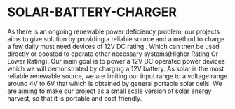 # SOLAR-BATTERY-CHARGER
As there is an ongoing renewable power deficiency problem, our projects aims to give solution by providing a reliable source and a method to charge a few daily must need devices of 12V DC rating . Which can then be used directly or boosted to operate other necessary systems(Higher Rating Or Lower Rating). Our main goal is to power a 12V DC operated power devices which we will demonstrated by charging a 12V battery. As solar is the most reliable renewable source, we are limiting our input range to a voltage range around 4V to 6V that which is obtained by general portable solar cells. We are aiming to make our project as a small scale version of solar energy harvest, so that it is portable and cost friendly.
